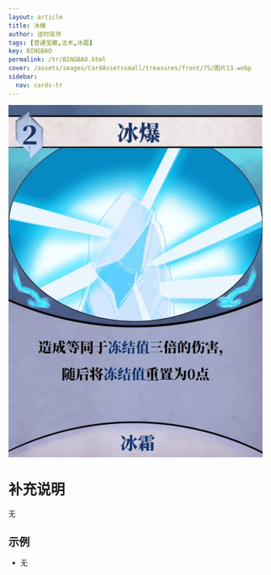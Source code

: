 ```yaml
---
layout: article
title: 冰爆
author: 逆时巫师
tags: [普通宝藏,法术,冰霜]
key: BINGBAO
permalink: /tr/BINGBAO.html
cover: /assets/images/CardAssetssmall/treasures/front/75/图片13.webp
sidebar:
  nav: cards-tr
---
```

![](/assets/images/CardAssets/treasures/front/75/图片13.webp)

# 补充说明
无


## 示例
* 无